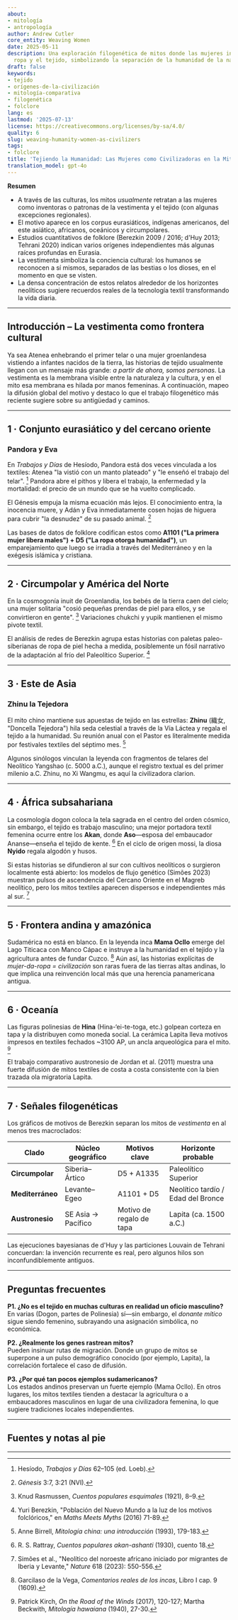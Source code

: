 ```yaml
---
about:
- mitología
- antropología
author: Andrew Cutler
core_entity: Weaving Women
date: 2025-05-11
description: Una exploración filogenética de mitos donde las mujeres introducen la
  ropa y el tejido, simbolizando la separación de la humanidad de la naturaleza.
draft: false
keywords:
- tejido
- orígenes-de-la-civilización
- mitología-comparativa
- filogenética
- folclore
lang: es
lastmod: '2025-07-13'
license: https://creativecommons.org/licenses/by-sa/4.0/
quality: 6
slug: weaving-humanity-women-as-civilizers
tags:
- folclore
title: 'Tejiendo la Humanidad: Las Mujeres como Civilizadoras en la Mitología Mundial'
translation_model: gpt-4o
---
```


**Resumen**

- A través de las culturas, los mitos *usualmente* retratan a las mujeres como inventoras o patronas de la vestimenta y el tejido (con algunas excepciones regionales).
- El motivo aparece en los corpus eurasiáticos, indígenas americanos, del este asiático, africanos, oceánicos y circumpolares.
- Estudios cuantitativos de folklore (Berezkin 2009 / 2016; d'Huy 2013; Tehrani 2020) indican varios orígenes independientes más algunas raíces profundas en Eurasia.
- La vestimenta simboliza la conciencia cultural: los humanos se reconocen a sí mismos, separados de las bestias o los dioses, en el momento en que se visten.
- La densa concentración de estos relatos alrededor de los horizontes neolíticos sugiere recuerdos reales de la tecnología textil transformando la vida diaria.

---

## Introducción – La vestimenta como frontera cultural  

Ya sea Atenea enhebrando el primer telar o una mujer groenlandesa vistiendo a infantes nacidos de la tierra, las historias de tejido usualmente llegan con un mensaje más grande: *a partir de ahora, somos personas*. La vestimenta es la membrana visible entre la naturaleza y la cultura, y en el mito esa membrana es hilada por manos femeninas. A continuación, mapeo la difusión global del motivo y destaco lo que el trabajo filogenético más reciente sugiere sobre su antigüedad y caminos.

---

## 1 · Conjunto eurasiático y del cercano oriente 

### Pandora y Eva 

En *Trabajos y Días* de Hesíodo, Pandora está dos veces vinculada a los textiles: Atenea "la vistió con un manto plateado" y "le enseñó el trabajo del telar". [^1] Pandora abre el pithos y libera el trabajo, la enfermedad y la mortalidad: el precio de un mundo que se ha vuelto complicado.

El Génesis empuja la misma ecuación más lejos. El conocimiento entra, la inocencia muere, y Adán y Eva inmediatamente cosen hojas de higuera para cubrir "la desnudez" de su pasado animal. [^2]

Las bases de datos de folklore codifican estos como **A1101 ("La primera mujer libera males") + D5 ("La ropa otorga humanidad")**, un emparejamiento que luego se irradia a través del Mediterráneo y en la exégesis islámica y cristiana.

---

## 2 · Circumpolar y América del Norte  

En la cosmogonía inuit de Groenlandia, los bebés de la tierra caen del cielo; una mujer solitaria "cosió pequeñas prendas de piel para ellos, y se convirtieron en gente". [^3] Variaciones chukchi y yupik mantienen el mismo pivote textil.

El análisis de redes de Berezkin agrupa estas historias con paletas paleo-siberianas de ropa de piel hecha a medida, posiblemente un fósil narrativo de la adaptación al frío del Paleolítico Superior. [^4]

---

## 3 · Este de Asia 

### Zhinu la Tejedora 

El mito chino mantiene sus apuestas de tejido en las estrellas: **Zhinu** (織女, "Doncella Tejedora") hila seda celestial a través de la Vía Láctea y regala el tejido a la humanidad. Su reunión anual con el Pastor es literalmente medida por festivales textiles del séptimo mes. [^5]

Algunos sinólogos vinculan la leyenda con fragmentos de telares del Neolítico Yangshao (c. 5000 a.C.), aunque el registro textual es del primer milenio a.C. Zhinu, no Xi Wangmu, es aquí la civilizadora clarion.

---

## 4 · África subsahariana  

La cosmología dogon coloca la tela sagrada en el centro del orden cósmico, sin embargo, el tejido es trabajo masculino; una mejor portadora textil femenina ocurre entre los **Akan**, donde **Aso**—esposa del embaucador Ananse—enseña el tejido de kente. [^6] En el ciclo de origen mossi, la diosa **Nyido** regala algodón y husos.

Si estas historias se difundieron al sur con cultivos neolíticos o surgieron localmente está abierto: los modelos de flujo genético (Simões 2023) muestran pulsos de ascendencia del Cercano Oriente en el Magreb neolítico, pero los mitos textiles aparecen dispersos e independientes más al sur. [^7]

---

## 5 · Frontera andina y amazónica 

Sudamérica no está en blanco. En la leyenda inca **Mama Ocllo** emerge del Lago Titicaca con Manco Cápac e instruye a la humanidad en el tejido y la agricultura antes de fundar Cuzco. [^8] Aún así, las historias explícitas de *mujer-da-ropa = civilización* son raras fuera de las tierras altas andinas, lo que implica una reinvención local más que una herencia panamericana antigua.

---

## 6 · Oceanía  

Las figuras polinesias de **Hina** (Hina-‘ei-te-toga, etc.) golpean corteza en tapa y la distribuyen como moneda social. La cerámica Lapita lleva motivos impresos en textiles fechados ~3100 AP, un ancla arqueológica para el mito. [^9]

El trabajo comparativo austronesio de Jordan et al. (2011) muestra una fuerte difusión de mitos textiles de costa a costa consistente con la bien trazada ola migratoria Lapita.

---

## 7 · Señales filogenéticas 

Los gráficos de motivos de Berezkin separan los mitos de *vestimenta* en al menos tres macroclados:

| Clado | Núcleo geográfico | Motivos clave | Horizonte probable |
|-------|-------------------|--------------|--------------------|
| **Circumpolar** | Siberia–Ártico | D5 + A1335 | Paleolítico Superior |
| **Mediterráneo** | Levante–Egeo | A1101 + D5 | Neolítico tardío / Edad del Bronce |
| **Austronesio** | SE Asia → Pacífico | Motivo de regalo de tapa | Lapita (ca. 1500 a.C.) |

Las ejecuciones bayesianas de d'Huy y las particiones Louvain de Tehrani concuerdan: la invención recurrente es real, pero algunos hilos son inconfundiblemente antiguos.

---

## Preguntas frecuentes  

**P1. ¿No es el tejido en muchas culturas en realidad un oficio masculino?**  
En varias (Dogon, partes de Polinesia) sí—sin embargo, el *donante mítico* sigue siendo femenino, subrayando una asignación simbólica, no económica.

**P2. ¿Realmente los genes rastrean mitos?**  
Pueden insinuar rutas de migración. Donde un grupo de mitos se superpone a un pulso demográfico conocido (por ejemplo, Lapita), la correlación fortalece el caso de difusión.

**P3. ¿Por qué tan pocos ejemplos sudamericanos?**  
Los estados andinos preservan un fuerte ejemplo (Mama Ocllo). En otros lugares, los mitos textiles tienden a destacar la agricultura o a embaucadores masculinos en lugar de una civilizadora femenina, lo que sugiere tradiciones locales independientes.

---

## Fuentes y notas al pie 

[^1]: Hesíodo, *Trabajos y Días* 62–105 (ed. Loeb). 
[^2]: *Génesis* 3:7, 3:21 (NVI). 
[^3]: Knud Rasmussen, *Cuentos populares esquimales* (1921), 8–9. 
[^4]: Yuri Berezkin, "Población del Nuevo Mundo a la luz de los motivos folclóricos," en *Maths Meets Myths* (2016) 71-89. 
[^5]: Anne Birrell, *Mitología china: una introducción* (1993), 179-183. 
[^6]: R. S. Rattray, *Cuentos populares akan-ashanti* (1930), cuento 18. 
[^7]: Simões et al., "Neolítico del noroeste africano iniciado por migrantes de Iberia y Levante," *Nature* 618 (2023): 550-556. 
[^8]: Garcilaso de la Vega, *Comentarios reales de los incas*, Libro I cap. 9 (1609). 
[^9]: Patrick Kirch, *On the Road of the Winds* (2017), 120-127; Martha Beckwith, *Mitología hawaiana* (1940), 27-30. 

---